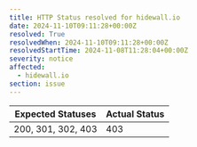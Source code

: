 ```yaml
---
title: HTTP Status resolved for hidewall.io
date: 2024-11-10T09:11:28+00:00Z
resolved: True
resolvedWhen: 2024-11-10T09:11:28+00:00Z
resolvedStartTime: 2024-11-08T11:28:04+00:00Z
severity: notice
affected:
  - hidewall.io
section: issue
---
```


| Expected Statuses | Actual Status  |
|-------------------|----------------|
| 200, 301, 302, 403 | 403 |
